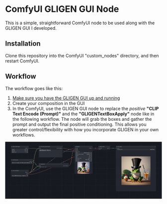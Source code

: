# ComfyUI GLIGEN GUI Node

This is a simple, straightforward ComfyUI node to be used along with the GLIGEN GUI I developed.

## Installation
Clone this repository into the ComfyUI "custom_nodes" directory, and then restart ComfyUI.


## Workflow
The workflow goes like this:

1. [Make sure you have the GLIGEN GUI up and running](https://github.com/mut-ex/gligen-gui/tree/main)
2. Create your composition in the GUI
3. In the ComfyUI, use the GLIGEN GUI node to replace the *positive* **"CLIP Text Encode (Prompt)"** and the **"GLIGENTextBoxApply"** node like in the following workflow. The node will grab the boxes and gather the prompt and output the final positive conditioning. This allows you greater control/flexibility with how you incorporate GLIGEN in your own workflows.

![GLIGEN GUI node screenshot](gligen_gui_workflow.png)


